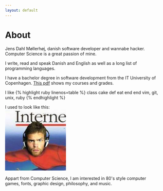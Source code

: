 ```yaml
---
layout: default
---
```


About
=====

Jens Dahl Møllerhøj, danish software developer and wannabe hacker. Computer Science is a great passion of mine.

I write, read and speak Danish and English as well as a long list of programming languages.

I have a bachelor degree in software development from the IT University of Copenhagen. [This pdf](/files/bachelor_degree.pdf) shows my courses and grades.

I like
{% highlight ruby linenos=table %}
class cake
  def eat
  end
end
vim, git, unix, ruby
{% endhighlight %}

I used to look like this:  
![Jens Dahl Mollerhoj](/images/jens_dahl_mollerhoj.jpg)

Appart from Computer Science, I am interested in 80's style computer games, fonts, graphic design, philosophy, and music.
